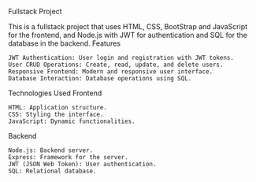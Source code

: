 Fullstack Project

This is a fullstack project that uses HTML, CSS, BootStrap and JavaScript for the frontend, and Node.js with JWT for authentication and SQL for the database in the backend.
Features

    JWT Authentication: User login and registration with JWT tokens.
    User CRUD Operations: Create, read, update, and delete users.
    Responsive Frontend: Modern and responsive user interface.
    Database Interaction: Database operations using SQL.

Technologies Used
Frontend

    HTML: Application structure.
    CSS: Styling the interface.
    JavaScript: Dynamic functionalities.

Backend

    Node.js: Backend server.
    Express: Framework for the server.
    JWT (JSON Web Token): User authentication.
    SQL: Relational database.
